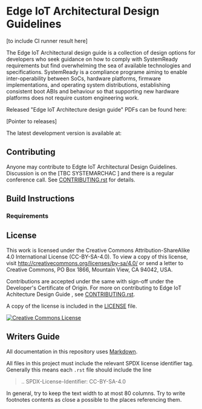 # Edge IoT Architectural Design Guidelines

[to include CI runner result here]

The Edge IoT Architectural design guide is a collection of design options for developers who seek guidance on how to comply with SystemReady requirements but find overwhelming the sea of available technologies and specifications.
SystemReady is a compliance programe aiming to enable inter-operability between SoCs, hardware platforms, firmware implementations, and operating system distributions, establishing consistent boot ABIs and behaviour so that supporting new hardware platforms does not require custom engineering work.

Released "Edge IoT Architecture design guide" PDFs can be found here:

[Pointer to releases]

The latest development version is available at:


## Contributing
Anyone may contribute to Edgte IoT Architectural Design Guidelines. Discussion is on the
[TBC  SYSTEMARCHAC ] and there is a regular conference call.
See [CONTRIBUTING.rst][CONTRIBUTING.rst] for details.

## Build Instructions
### Requirements

## License
This work is licensed under the Creative Commons Attribution-ShareAlike 4.0
International License (CC-BY-SA-4.0). To view a copy of this license, visit
http://creativecommons.org/licenses/by-sa/4.0/ or send a letter to
Creative Commons, PO Box 1866, Mountain View, CA 94042, USA.

Contributions are accepted under the same with sign-off under the Developer's
Certificate of Origin. For more on contributing to Edge IoT Achitecture Design Guide , see [CONTRIBUTING.rst][CONTRIBUTING.rst].

A copy of the license is included in the [LICENSE][LICENSE] file.

[![Creative Commons License](https://i.creativecommons.org/l/by-sa/4.0/88x31.png)](http://creativecommons.org/licenses/by-sa/4.0/)
   
[CONTRIBUTING.rst]: ./CONTRIBUTING.rst
[LICENSE]: ./LICENSE

## Writers Guide
All documentation in this repository uses [Markdown][Markdown].

All files in this project must include the relevant SPDX license identifier
tag. Generally this means each ``.rst`` file should include the line

 >.. SPDX-License-Identifier: CC-BY-SA-4.0

[Markdown]: https://mylearningatarm.fuseuniversal.com/learning/plans/6897

In general, try to keep the text width to at most 80 columns.
Try to write footnotes contents as close a possible to the places referencing
them.
